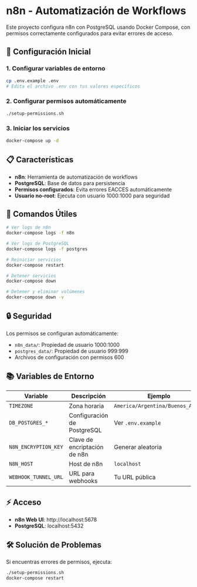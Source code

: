# n8n - Automatización de Workflows

Este proyecto configura n8n con PostgreSQL usando Docker Compose, con permisos correctamente configurados para evitar errores de acceso.

## 🚀 Configuración Inicial

### 1. Configurar variables de entorno
```bash
cp .env.example .env
# Edita el archivo .env con tus valores específicos
```

### 2. Configurar permisos automáticamente
```bash
./setup-permissions.sh
```

### 3. Iniciar los servicios
```bash
docker-compose up -d
```

## 📋 Características

- **n8n**: Herramienta de automatización de workflows
- **PostgreSQL**: Base de datos para persistencia
- **Permisos configurados**: Evita errores EACCES automáticamente
- **Usuario no-root**: Ejecuta con usuario 1000:1000 para seguridad

## 🔧 Comandos Útiles

```bash
# Ver logs de n8n
docker-compose logs -f n8n

# Ver logs de PostgreSQL
docker-compose logs -f postgres

# Reiniciar servicios
docker-compose restart

# Detener servicios
docker-compose down

# Detener y eliminar volúmenes
docker-compose down -v
```

## 🔒 Seguridad

Los permisos se configuran automáticamente:
- `n8n_data/`: Propiedad de usuario 1000:1000
- `postgres_data/`: Propiedad de usuario 999:999
- Archivos de configuración con permisos 600

## 📚 Variables de Entorno

| Variable | Descripción | Ejemplo |
|----------|-------------|---------|
| `TIMEZONE` | Zona horaria | `America/Argentina/Buenos_Aires` |
| `DB_POSTGRES_*` | Configuración de PostgreSQL | Ver `.env.example` |
| `N8N_ENCRYPTION_KEY` | Clave de encriptación de n8n | Generar aleatoria |
| `N8N_HOST` | Host de n8n | `localhost` |
| `WEBHOOK_TUNNEL_URL` | URL para webhooks | Tu URL pública |

## ⚡ Acceso

- **n8n Web UI**: http://localhost:5678
- **PostgreSQL**: localhost:5432

## 🛠️ Solución de Problemas

Si encuentras errores de permisos, ejecuta:
```bash
./setup-permissions.sh
docker-compose restart
```
